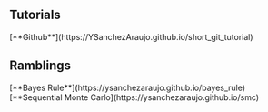 <h2>Tutorials</h2>
[**Github**](https://YSanchezAraujo.github.io/short_git_tutorial)

<h2>Ramblings</h2>
[**Bayes Rule**](https://ysanchezaraujo.github.io/bayes_rule)
[**Sequential Monte Carlo](https://ysanchezaraujo.github.io/smc)

